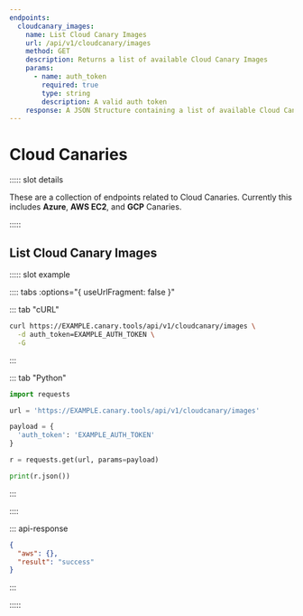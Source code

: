 ```yaml
---
endpoints:
  cloudcanary_images:
    name: List Cloud Canary Images
    url: /api/v1/cloudcanary/images
    method: GET
    description: Returns a list of available Cloud Canary Images
    params:
      - name: auth_token
        required: true
        type: string
        description: A valid auth token
    response: A JSON Structure containing a list of available Cloud Canary images.
---
```


# Cloud Canaries

<APIEndpoints :endpoints="$page.frontmatter.endpoints" :path="$page.regularPath">

::::: slot details

These are a collection of endpoints related to Cloud Canaries. Currently this includes **Azure**, **AWS EC2**, and **GCP** Canaries.

:::::

</APIEndpoints>

## List Cloud Canary Images

<APIDetails :endpoint="$page.frontmatter.endpoints.cloudcanary_images">

::::: slot example

:::: tabs :options="{ useUrlFragment: false }"

::: tab "cURL"

``` bash
curl https://EXAMPLE.canary.tools/api/v1/cloudcanary/images \
  -d auth_token=EXAMPLE_AUTH_TOKEN \
  -G
```

:::

::: tab "Python"

``` python
import requests

url = 'https://EXAMPLE.canary.tools/api/v1/cloudcanary/images'

payload = {
  'auth_token': 'EXAMPLE_AUTH_TOKEN'
}

r = requests.get(url, params=payload)

print(r.json())
```

:::

::::


::: api-response
```json
{
  "aws": {},
  "result": "success"
}
```
:::

:::::

</APIDetails>

